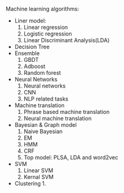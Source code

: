 Machine learning algorithms:
- Liner model:
   1. Linear regression
   2. Logistic regression
   3. Linear Discriminant Analysis(LDA)
- Decision Tree
- Ensemble 
   1. GBDT
   2. Adboost
   3. Random forest
- Neural Networks
   1. Neural networks
   2. CNN
   3. NLP related tasks
- Machine translation
   1. Phrase based machine translation
   2. Neural machine translation
- Bayesian & Graph model
   1. Naive Bayesian
   2. EM
   3. HMM
   4. CRF
   5. Top model: PLSA, LDA and word2vec
- SVM
   1. Linear SVM
   2. Kernal SVM
- Clustering
   1.  
   
   
